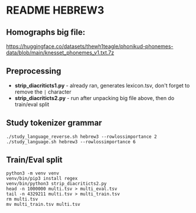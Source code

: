 # README HEBREW3

## Homographs big file:

https://huggingface.co/datasets/thewh1teagle/phonikud-phonemes-data/blob/main/knesset_phonemes_v1.txt.7z

## Preprocessing

- **strip_diacriticts1.py** - already ran, generates lexicon.tsv, don't forget to remove the `|` character
- **strip_diacriticts2.py** - run after unpacking big file above, then do train/eval split

## Study tokenizer grammar

```
./study_language_reverse.sh hebrew3 --rowlossimportance 2
./study_language.sh hebrew3 --rowlossimportance 6
```

## Train/Eval split

```
python3 -m venv venv
venv/bin/pip3 install regex
venv/bin/python3 strip_diacriticts2.py
head -n 1000000 multi.tsv > multi_eval.tsv
tail -n 4329211 multi.tsv > multi_train.tsv
rm multi.tsv
mv multi_train.tsv multi.tsv
```

